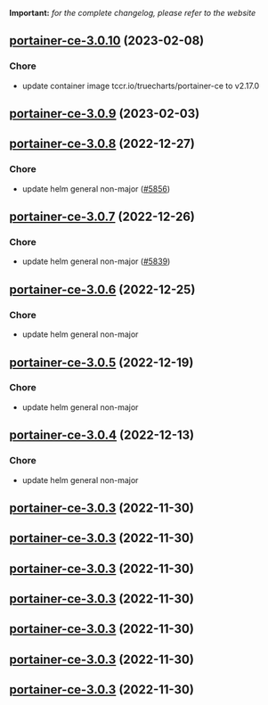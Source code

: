 **Important:**
*for the complete changelog, please refer to the website*




## [portainer-ce-3.0.10](https://github.com/truecharts/charts/compare/portainer-ce-3.0.9...portainer-ce-3.0.10) (2023-02-08)

### Chore

- update container image tccr.io/truecharts/portainer-ce to v2.17.0
  
  


## [portainer-ce-3.0.9](https://github.com/truecharts/charts/compare/portainer-ce-3.0.8...portainer-ce-3.0.9) (2023-02-03)




## [portainer-ce-3.0.8](https://github.com/truecharts/charts/compare/portainer-ce-3.0.7...portainer-ce-3.0.8) (2022-12-27)

### Chore

- update helm general non-major ([#5856](https://github.com/truecharts/charts/issues/5856))
  
  


## [portainer-ce-3.0.7](https://github.com/truecharts/charts/compare/portainer-ce-3.0.6...portainer-ce-3.0.7) (2022-12-26)

### Chore

- update helm general non-major ([#5839](https://github.com/truecharts/charts/issues/5839))
  
  


## [portainer-ce-3.0.6](https://github.com/truecharts/charts/compare/portainer-ce-3.0.5...portainer-ce-3.0.6) (2022-12-25)

### Chore

- update helm general non-major
  
  


## [portainer-ce-3.0.5](https://github.com/truecharts/charts/compare/portainer-ce-3.0.4...portainer-ce-3.0.5) (2022-12-19)

### Chore

- update helm general non-major
  
  


## [portainer-ce-3.0.4](https://github.com/truecharts/charts/compare/portainer-ce-3.0.3...portainer-ce-3.0.4) (2022-12-13)

### Chore

- update helm general non-major
  
  


## [portainer-ce-3.0.3](https://github.com/truecharts/charts/compare/portainer-ce-3.0.2...portainer-ce-3.0.3) (2022-11-30)




## [portainer-ce-3.0.3](https://github.com/truecharts/charts/compare/portainer-ce-3.0.2...portainer-ce-3.0.3) (2022-11-30)




## [portainer-ce-3.0.3](https://github.com/truecharts/charts/compare/portainer-ce-3.0.2...portainer-ce-3.0.3) (2022-11-30)




## [portainer-ce-3.0.3](https://github.com/truecharts/charts/compare/portainer-ce-3.0.2...portainer-ce-3.0.3) (2022-11-30)




## [portainer-ce-3.0.3](https://github.com/truecharts/charts/compare/portainer-ce-3.0.2...portainer-ce-3.0.3) (2022-11-30)




## [portainer-ce-3.0.3](https://github.com/truecharts/charts/compare/portainer-ce-3.0.2...portainer-ce-3.0.3) (2022-11-30)




## [portainer-ce-3.0.3](https://github.com/truecharts/charts/compare/portainer-ce-3.0.2...portainer-ce-3.0.3) (2022-11-30)



